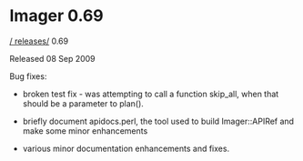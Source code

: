 # Imager 0.69

[ / ](..) [releases/](./) 0.69

Released 08 Sep 2009

Bug fixes:

 - broken test fix - was attempting to call a function skip_all, when that should be a parameter to plan().

 - briefly document apidocs.perl, the tool used to build Imager::APIRef and make some minor enhancements

 - various minor documentation enhancements and fixes.